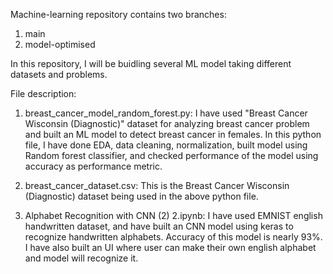 Machine-learning repository contains two branches:
1. main
2. model-optimised

In this repository, I will be buidling several ML model taking different datasets and problems.

File description:
1. breast_cancer_model_random_forest.py: I have used "Breast Cancer Wisconsin (Diagnostic)" dataset for analyzing breast cancer problem and built an ML model 
to detect breast cancer in females. In this python file, I have done EDA, data cleaning, normalization, built model using Random forest classifier, and checked 
performance of the model using accuracy as performance metric.

2. breast_cancer_dataset.csv: This is the Breast Cancer Wisconsin (Diagnostic) dataset being used in the above python file.

3. Alphabet Recognition with CNN (2) 2.ipynb: I have used EMNIST english handwritten dataset, and have built an CNN model using keras to recognize handwritten alphabets. Accuracy of this model is nearly 93%. I have also built an UI where user can make their own english alphabet and model will recognize it.
